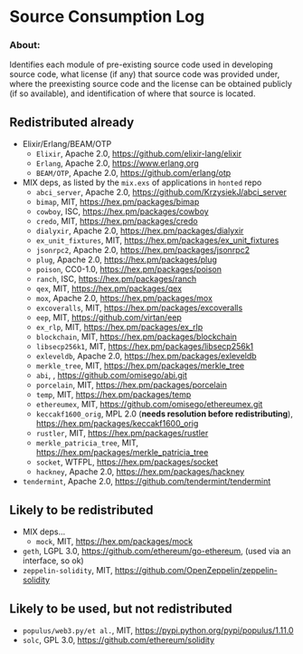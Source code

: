 # Source Consumption Log

### About:

Identifies each module of pre-existing source code used in developing source code, what license (if any) that source code was provided under, where the preexisting source code and the license can be obtained publicly (if so available), and identification of where that source is located.

## Redistributed already

* Elixir/Erlang/BEAM/OTP
  * `Elixir`, Apache 2.0, https://github.com/elixir-lang/elixir
  * `Erlang`, Apache 2.0, https://www.erlang.org
  * `BEAM/OTP`, Apache 2.0, https://github.com/erlang/otp
* MIX deps, as listed by the `mix.exs` of applications in `honted` repo
  * `abci_server`, Apache 2.0, https://github.com/KrzysiekJ/abci_server
  * `bimap`, MIT, https://hex.pm/packages/bimap
  * `cowboy`, ISC, https://hex.pm/packages/cowboy
  * `credo`, MIT, https://hex.pm/packages/credo
  * `dialyxir`, Apache 2.0, https://hex.pm/packages/dialyxir
  * `ex_unit_fixtures`, MIT, https://hex.pm/packages/ex_unit_fixtures
  * `jsonrpc2`, Apache 2.0, https://hex.pm/packages/jsonrpc2
  * `plug`, Apache 2.0, https://hex.pm/packages/plug
  * `poison`, CC0-1.0, https://hex.pm/packages/poison
  * `ranch`, ISC, https://hex.pm/packages/ranch
  * `qex`, MIT, https://hex.pm/packages/qex
  * `mox`, Apache 2.0, https://hex.pm/packages/mox
  * `excoveralls`, MIT, https://hex.pm/packages/excoveralls
  * `eep`, MIT, https://github.com/virtan/eep
  * `ex_rlp`, MIT, https://hex.pm/packages/ex_rlp
  * `blockchain`, MIT, https://hex.pm/packages/blockchain
  * `libsecp256k1`, MIT, https://hex.pm/packages/libsecp256k1
  * `exleveldb`, Apache 2.0, https://hex.pm/packages/exleveldb
  * `merkle_tree`, MIT, https://hex.pm/packages/merkle_tree
  * `abi`, <license pending issue resolution>, https://github.com/omisego/abi.git
  * `porcelain`, MIT, https://hex.pm/packages/porcelain
  * `temp`, MIT, https://hex.pm/packages/temp
  * `ethereumex`, MIT, https://github.com/omisego/ethereumex.git
  * `keccakf1600_orig`, MPL 2.0 (**needs resolution before redistributing**), https://hex.pm/packages/keccakf1600_orig
  * `rustler`, MIT, https://hex.pm/packages/rustler
  * `merkle_patricia_tree`, MIT, https://hex.pm/packages/merkle_patricia_tree
  * `socket`, WTFPL, https://hex.pm/packages/socket
  * `hackney`, Apache 2.0, https://hex.pm/packages/hackney
* `tendermint`, Apache 2.0, https://github.com/tendermint/tendermint

## Likely to be redistributed

* MIX deps...
  * `mock`, MIT, https://hex.pm/packages/mock
* `geth`, LGPL 3.0, https://github.com/ethereum/go-ethereum, (used via an interface, so ok)
* `zeppelin-solidity`, MIT, https://github.com/OpenZeppelin/zeppelin-solidity

## Likely to be used, but not redistributed

* `populus/web3.py/et al.`, MIT, https://pypi.python.org/pypi/populus/1.11.0
* `solc`, GPL 3.0, https://github.com/ethereum/solidity
